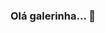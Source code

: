 ### Olá galerinha... 👋

<!--



- 🔭 Trabalhando muito...
- 🌱 Como diria o Tool... evoluindo (46&2) ...
- 👯 Colaborando ...
- 🤔 Wait ...
- 💬 Projetando...

-->
